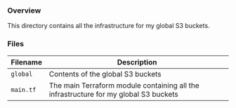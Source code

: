 ### Overview

This directory contains all the infrastructure for my global S3 buckets.

### Files

| Filename            | Description                                                                             |
|---------------------|-----------------------------------------------------------------------------------------|
| `global`            | Contents of the global S3 buckets                                                       |
| `main.tf`           | The main Terraform module containing all the infrastructure for my global S3 buckets    |